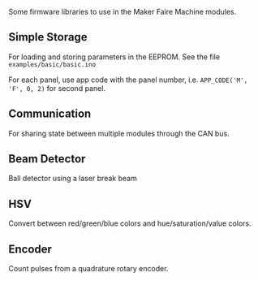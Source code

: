 Some firmware libraries to use in the Maker Faire Machine modules.

## Simple Storage

For loading and storing parameters in the EEPROM. See the file `examples/basic/basic.ino`

For each panel, use app code with the panel number, i.e. `APP_CODE('M', 'F', 0, 2)` for second panel.

## Communication

For sharing state between multiple modules through the CAN bus.

## Beam Detector

Ball detector using a laser break beam

## HSV

Convert between red/green/blue colors and hue/saturation/value colors.

## Encoder

Count pulses from a quadrature rotary encoder.
